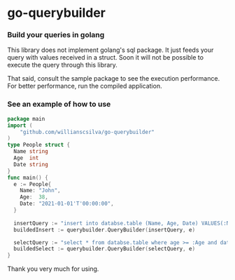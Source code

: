 # go-querybuilder
### Build your queries in golang

This library does not implement golang's sql package. It just feeds your query with values received in a struct. Soon it will not be possible to execute the query through this library.

That said, consult the sample package to see the execution performance. For better performance, run the compiled application.

### See an example of how to use
```go
package main
import (
	"github.com/willianscsilva/go-querybuilder"
)
type People struct {
  Name string
  Age  int
  Date string
}
func main() {
  e := People{
    Name: "John",
    Age:  38,
    Date: "2021-01-01'T'00:00:00",
  }
  
  insertQuery := "insert into databse.table (Name, Age, Date) VALUES(:Name, :Age, :Date)"
  buildedInsert := querybuilder.QueryBuilder(insertQuery, e)

  selectQuery := "select * from databse.table where age >= :Age and date >= :Date and name = :Name)"
  buildedSelect := querybuilder.QueryBuilder(selectQuery, e)
}
```

Thank you very much for using.

